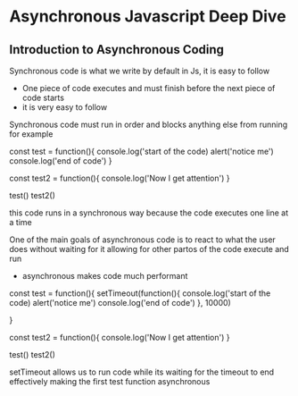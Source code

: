 # Asynchronous Javascript Deep Dive

## Introduction to Asynchronous Coding

Synchronous code is what we write by default in Js, it is easy to follow
- One piece of code executes and must finish before the next piece of code starts
- it is very easy to follow

Synchronous code must run in order and blocks anything else from running
for example

const test = function(){
    console.log('start of the code)
    alert('notice me')
    console.log('end of code')
}

const test2 = function(){
    console.log('Now I get attention')
}

test()
test2()

this code runs in a synchronous way because the code executes one line at a time

One of the main goals of asynchronous code is to react to what the user does without waiting for it allowing for other partos of the code execute and run
- asynchronous makes code much performant

const test = function(){
    setTimeout(function(){
        console.log('start of the code)
        alert('notice me')
        console.log('end of code')
    }, 10000)

}

const test2 = function(){
    console.log('Now I get attention')
}

test()
test2()

setTimeout allows us to run code while its waiting for the timeout to end effectively making the first test function asynchronous

##
